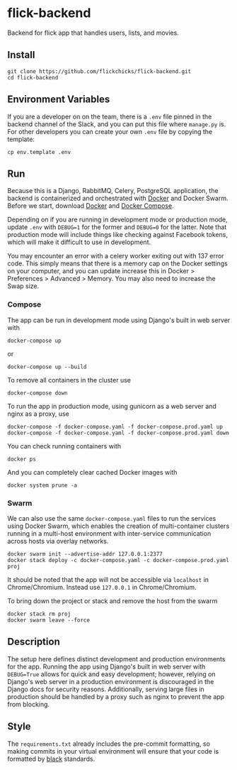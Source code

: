 # flick-backend

Backend for flick app that handles users, lists, and movies.

## Install

```
git clone https://github.com/flickchicks/flick-backend.git
cd flick-backend
```

## Environment Variables

If you are a developer on on the team, there is a `.env` file pinned in the
backend channel of the Slack, and you can put this file where `manage.py` is.
For other developers you can create your own `.env` file by copying the template:

```
cp env.template .env
```

## Run

Because this is a Django, RabbitMQ, Celery, PostgreSQL application, the backend
is containerized and orchestrated with [Docker](https://www.docker.com/get-started)
and Docker Swarm. Before we start, download [Docker](https://docs.docker.com/get-docker/)
and [Docker Compose](https://docs.docker.com/compose/install/).

Depending on if you are running in development mode or production mode, update
`.env` with `DEBUG=1` for the former and `DEBUG=0` for the latter.
Note that production mode will include things like checking against Facebook
tokens, which will make it difficult to use in development.

You may encounter an error with a celery worker exiting out with 137 error code.
This simply means that there is a memory cap on the Docker settings on your
computer, and you can update increase this in Docker > Preferences > Advanced > Memory.
You may also need to increase the Swap size.

### Compose

The app can be run in development mode using Django's built in web server with

```
docker-compose up
```

or

```
docker-compose up --build
```

To remove all containers in the cluster use

```
docker-compose down
```

To run the app in production mode, using gunicorn as a web server and nginx as a proxy, use

```
docker-compose -f docker-compose.yaml -f docker-compose.prod.yaml up
docker-compose -f docker-compose.yaml -f docker-compose.prod.yaml down
```

You can check running containers with

```
docker ps
```

And you can completely clear cached Docker images with

```
docker system prune -a
```

### Swarm

We can also use the same `docker-compose.yaml` files to run the services using
Docker Swarm, which enables the creation of multi-container clusters running in
a multi-host environment with inter-service communication across hosts via overlay
networks.

```
docker swarm init --advertise-addr 127.0.0.1:2377
docker stack deploy -c docker-compose.yaml -c docker-compose.prod.yaml proj

```

It should be noted that the app will not be accessible via `localhost` in Chrome/Chromium.
Instead use `127.0.0.1` in Chrome/Chromium.

To bring down the project or stack and remove the host from the swarm

```
docker stack rm proj
docker swarm leave --force

```

## Description

The setup here defines distinct development and production environments for the app.
Running the app using Django's built in web server with `DEBUG=True` allows for
quick and easy development; however, relying on Django's web server in a production
environment is discouraged in the Django docs for security reasons. Additionally,
serving large files in production should be handled by a proxy such as nginx to
prevent the app from blocking.

## Style

The `requirements.txt` already includes the pre-commit formatting, so making
commits in your virtual environment will ensure that your code is formatted
by [black](https://github.com/psf/black) standards.
